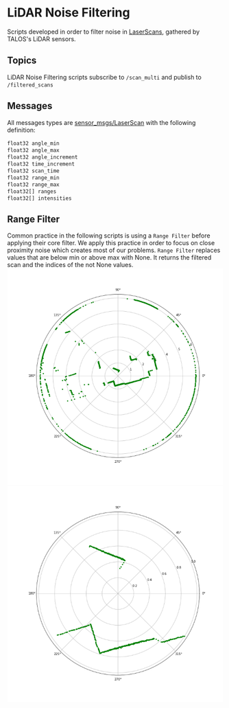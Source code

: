 # LiDAR Noise Filtering

Scripts developed in order to filter noise in [LaserScans](http://docs.ros.org/en/noetic/api/sensor_msgs/html/msg/LaserScan.html), gathered by TALOS's LiDAR sensors. 

## Topics

LiDAR Noise Filtering scripts subscribe to `/scan_multi` and publish to `/filtered_scans`

## Messages 

All messages types are [sensor_msgs/LaserScan](http://docs.ros.org/en/api/sensor_msgs/html/msg/LaserScan.html) with the following definition:
```
float32 angle_min
float32 angle_max
float32 angle_increment
float32 time_increment
float32 scan_time
float32 range_min
float32 range_max
float32[] ranges
float32[] intensities
```
## Range Filter

Common practice in the following scripts is using a `Range Filter` before applying their core filter. We apply this practice in order to focus on close proximity noise which creates most of our problems. `Range Filter` replaces values that are below min or above max with None. It returns the filtered scan and the indices of the not None values.
![Original Scan: ](Images/original_scan.png) ![Range Filter: ](Images/range_filter.png)
